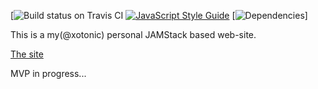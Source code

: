 [![Build status on Travis CI](https://travis-ci.org/xotonic/personal-pages.svg?branch=master)
[![JavaScript Style Guide](https://img.shields.io/badge/code_style-standard-brightgreen.svg)](https://standardjs.com)
[![Dependencies](https://david-dm.org/xotonic/personal-pages.svg)]

This is a my(@xotonic) personal JAMStack based web-site.

[The site](https://xotonic.github.io/)

MVP in progress...
